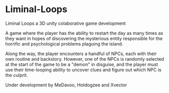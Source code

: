 # Liminal-Loops
Liminal Loops a 3D unity colaborative game development

A game where the player has the ability to restart the day as many times as they want in hopes of discovering the mysterious entity responsible for the horrific and psychological problems plaguing the island.

Along the way, the player encounters a handful of NPCs, each with their own routine and backstory. However, one of the NPCs is randomly selected at the start of the game to be a "demon" in disguise, and the player must use their time-looping ability to uncover clues and figure out which NPC is the culprit.

Under development by MeDavoo, Hotdogzee and Xvector
